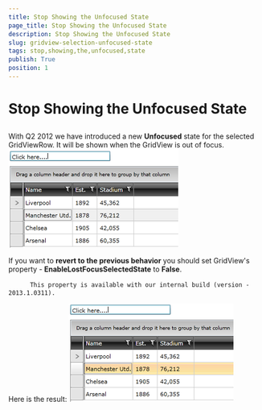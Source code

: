 ```yaml
---
title: Stop Showing the Unfocused State
page_title: Stop Showing the Unfocused State
description: Stop Showing the Unfocused State
slug: gridview-selection-unfocused-state
tags: stop,showing,the,unfocused,state
publish: True
position: 1
---
```


# Stop Showing the Unfocused State



## 

With Q2 2012 we have introduced a new __Unfocused__ state for the selected GridViewRow. It will be shown when the GridView is out of focus.![Rad Grid View Selection Unfocused State 01](images/RadGridView_Selection_UnfocusedState_01.PNG)

If you want to __revert to the previous behavior__ you should set GridView's property - __EnableLostFocusSelectedState__ to __False__.

>
          This property is available with our internal build (version - 2013.1.0311).
        

Here is the result: 
        ![Rad Grid View Selection Unfocused State 02](images/RadGridView_Selection_UnfocusedState_02.PNG)
